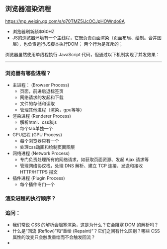 
## 浏览器渲染流程

<https://mp.weixin.qq.com/s/q70TMZ5jJcOCJpHOWndo8A>

- 浏览器刷新频率60HZ
- JS的浏览器环境有一个主线程，它既负责页面渲染（页面布局、绘制。合并图层），也负责运行JS脚本执行DOM； 两个行为是互斥的；

浏览器虽然使用单线程执行 JavaScript 代码，但通过以下机制实现了并发效果：

---

### 浏览器有哪些进程？

- 主进程： (Browser Process)
    - 页面，前进后退标签页
    - 网络请求的发起和下载
    - 文件的存储和读取
    - 管理其他进程（渲染，gpu等等）
- 渲染进程 (Renderer Process)
    - 解析html、css和js
    - 每个tab单独一个
- GPU进程 (GPU Process)
    - 每个浏览器只有一个
    - 处理css动画和绘制页面图层
- 网络进程 (Network Process)
    - 专门负责处理所有的网络请求，如获取页面资源、发起 Ajax 请求等
    - 管理网络协议栈，处理 DNS 解析、建立 TCP 连接、发送和接收 HTTP/HTTPS 报文
- 插件进程 (Plugin Process)
    - 每个插件专门一个

### 渲染进程的执行顺序？

### 追问：
- 我们常说 CSS 的解析会阻塞渲染，这是为什么？它会阻塞 DOM 的解析吗？
- 什么是“回流 (Reflow)”和“重绘 (Repaint)”？它们之间有什么区别？哪些 CSS 属性的改变只会触发重绘而不会触发回流？
- <script> 标签的 async 和 defer 属性有什么区别？它们是如何优化关键渲染路径的？
- 浏览器是如何处理图片资源的加载和显示的？它会阻塞渲染吗？
- 什么是“合成层 (Compositing Layer)”？哪些 CSS 属性可以隐式地创建一个新的合成层？这样做有什么好处和潜在的风险？



##### 为什么要引入Fiber架构？

在引入fibe架构之后，会采用异步策略，
将其分为Reconciliation和Commit阶段，其中Reconciliation阶段会将update分成一小块一小块，并且加上优先级来决定先更新什么（什么时候diff，什么时候渲染， 什么时候响应用户输入）。
并且它是可中断的，可以被更高优先级的东西中断；
就相当于给它加了一个操作系统，有时间片轮转这样的机制，也支持中断；

